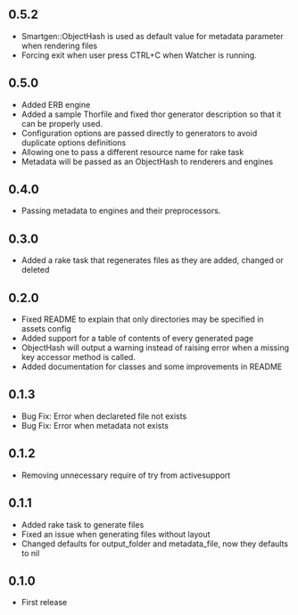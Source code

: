 0.5.2
-----

* Smartgen::ObjectHash is used as default value for metadata parameter when rendering files
* Forcing exit when user press CTRL+C when Watcher is running.

0.5.0
-----

* Added ERB engine
* Added a sample Thorfile and fixed thor generator description so that it can be properly used.
* Configuration options are passed directly to generators to avoid duplicate options definitions
* Allowing one to pass a different resource name for rake task
* Metadata will be passed as an ObjectHash to renderers and engines

0.4.0
-----

* Passing metadata to engines and their preprocessors.

0.3.0
-----

* Added a rake task that regenerates files as they are added, changed or deleted

0.2.0
-----

* Fixed README to explain that only directories may be specified in assets config
* Added support for a table of contents of every generated page
* ObjectHash will output a warning instead of raising error when a missing key accessor method is called.
* Added documentation for classes and some improvements in README

0.1.3
-----

* Bug Fix: Error when declareted file not exists
* Bug Fix: Error when metadata not exists

0.1.2
-----

* Removing unnecessary require of try from activesupport

0.1.1
-----

* Added rake task to generate files
* Fixed an issue when generating files without layout
* Changed defaults for output_folder and metadata_file, now they defaults to nil

0.1.0
-----

* First release
